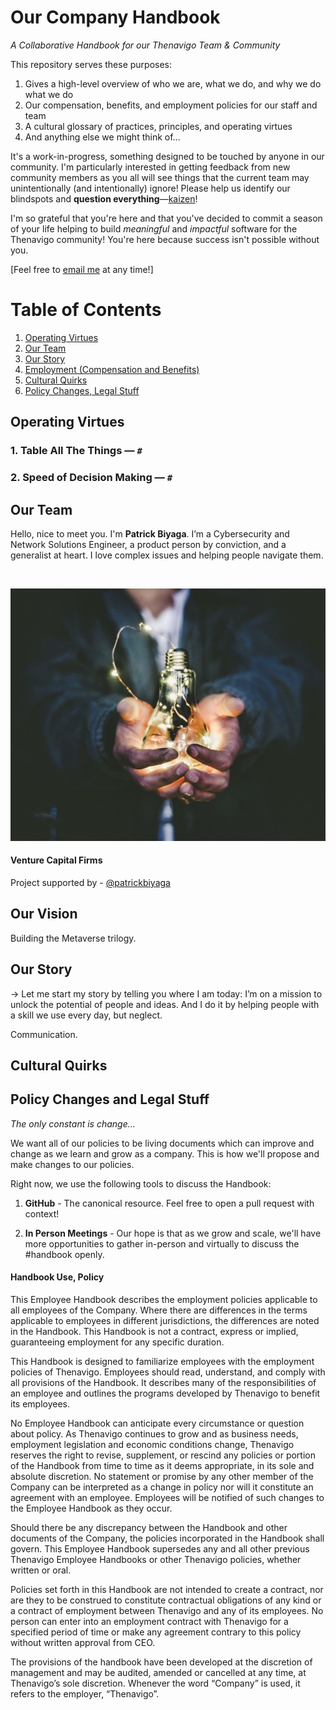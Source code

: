 # Our Company Handbook
*A Collaborative Handbook for our Thenavigo Team & Community*

This repository serves these purposes:

1. Gives a high-level overview of who we are, what we do, and why we do what we do
2. Our compensation, benefits, and employment policies for our staff and team
3. A cultural glossary of practices, principles, and operating virtues
4. And anything else we might think of...

It's a work-in-progress, something designed to be touched by anyone in our community. I'm particularly interested in getting feedback from new community members as you all will see things that the current team may unintentionally (and intentionally) ignore! Please help us identify our blindspots and **question everything**—[kaizen](https://en.wikipedia.org/wiki/Kaizen)!

I'm so grateful that you're here and that you've decided to commit a season of your life helping to build _meaningful_ and _impactful_ software for the Thenavigo community! You're here because success isn't possible without you.

[Feel free to [email me](mailto:contact@thenavigo.com) at any time!]




# Table of Contents

1. [Operating Virtues](https://github.com/patbi/handbook#operating-virtues)
2. [Our Team](https://github.com/patbi/handbook#our-team)
3. [Our Story](https://github.com/patbi/handbook#our-story)
4. [Employment (Compensation and Benefits)](https://github.com/patbi/handbook/blob/master/1-employment.md)
5. [Cultural Quirks](https://github.com/patbi/handbook#cultural-quirks)
6. [Policy Changes, Legal Stuff](https://github.com/patbi/handbook#policy-changes-and-legal-stuff)




## Operating Virtues





### 1. Table All The Things — `#`




### 2. Speed of Decision Making — `#`


## Our Team

Hello, nice to meet you. I'm <b>Patrick Biyaga</b>. I’m a Cybersecurity and Network Solutions Engineer, a product person by conviction, and a generalist at heart. I love complex issues and helping people navigate them.

<br />

![Preview](https://github.com/Thenavigo/Thenavigo_Handbook/blob/main/story.jpeg/)



#### Venture Capital Firms

Project supported by - [@patrickbiyaga](https://twitter.com/patrickbiyaga)

<!-- 1. ZZZZZZZZZZZZ — [X](#) -->

<!-- We also have a top-flight group of Angel Investors who act as both advisors and personal friends. -->


## Our Vision

Building the Metaverse trilogy.




## Our Story

-> Let me start my story by telling you where I am today: I’m on a mission to unlock the potential of people and ideas. And I do it by helping people with a skill we use every day, but neglect.

Communication.





## Cultural Quirks




## Policy Changes and Legal Stuff
*The only constant is change...*

We want all of our policies to be living documents which can improve and change as we learn and grow as a company. This is how we'll propose and make changes to our policies.

Right now, we use the following tools to discuss the Handbook:

1. **GitHub** - The canonical resource. Feel free to open a pull request with context!

2. **In Person Meetings** - Our hope is that as we grow and scale, we'll have more opportunities to gather in-person and virtually to discuss the #handbook openly.




#### Handbook Use, Policy
This Employee Handbook describes the employment policies applicable to all employees of the Company. Where there are differences in the terms applicable to employees in different jurisdictions, the differences are noted in the Handbook. This Handbook is not a contract, express or implied, guaranteeing employment for any specific duration.

This Handbook is designed to familiarize employees with the employment policies of Thenavigo. Employees should read, understand, and comply with all provisions of the Handbook. It describes many of the responsibilities of an employee and outlines the programs developed by Thenavigo to benefit its employees.

No Employee Handbook can anticipate every circumstance or question about policy. As Thenavigo continues to grow and as business needs, employment legislation and economic conditions change, Thenavigo reserves the right to revise, supplement, or rescind any policies or portion of the Handbook from time to time as it deems appropriate, in its sole and absolute discretion. No statement or promise by any other member of the Company can be interpreted as a change in policy nor will it constitute an agreement with an employee. Employees will be notified of such changes to the Employee Handbook as they occur.

Should there be any discrepancy between the Handbook and other documents of the Company, the policies incorporated in the Handbook shall govern. This Employee Handbook supersedes any and all other previous Thenavigo Employee Handbooks or other Thenavigo policies, whether written or oral.

Policies set forth in this Handbook are not intended to create a contract, nor are they to be construed to constitute contractual obligations of any kind or a contract of employment between Thenavigo and any of its employees. No person can enter into an employment contract with Thenavigo for a specified period of time or make any agreement contrary to this policy without written approval from CEO.

The provisions of the handbook have been developed at the discretion of management and may be audited, amended or cancelled at any time, at Thenavigo’s sole discretion. Whenever the word “Company” is used, it refers to the employer, “Thenavigo”.







